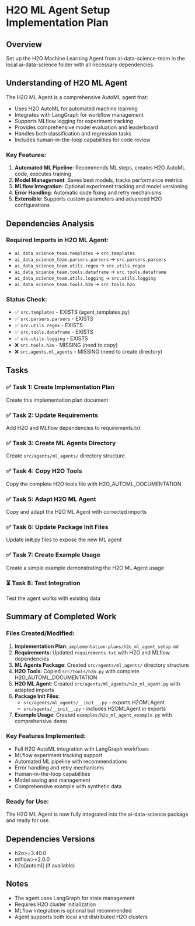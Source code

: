 # H2O ML Agent Setup Implementation Plan

## Overview
Set up the H2O Machine Learning Agent from ai-data-science-team in the local ai-data-science folder with all necessary dependencies.

## Understanding of H2O ML Agent
The H2O ML Agent is a comprehensive AutoML agent that:
- Uses H2O AutoML for automated machine learning
- Integrates with LangGraph for workflow management
- Supports MLflow logging for experiment tracking
- Provides comprehensive model evaluation and leaderboard
- Handles both classification and regression tasks
- Includes human-in-the-loop capabilities for code review

### Key Features:
1. **Automated ML Pipeline**: Recommends ML steps, creates H2O AutoML code, executes training
2. **Model Management**: Saves best models, tracks performance metrics
3. **MLflow Integration**: Optional experiment tracking and model versioning
4. **Error Handling**: Automatic code fixing and retry mechanisms
5. **Extensible**: Supports custom parameters and advanced H2O configurations

## Dependencies Analysis

### Required Imports in H2O ML Agent:
- `ai_data_science_team.templates` → `src.templates`
- `ai_data_science_team.parsers.parsers` → `src.parsers.parsers`  
- `ai_data_science_team.utils.regex` → `src.utils.regex`
- `ai_data_science_team.tools.dataframe` → `src.tools.dataframe`
- `ai_data_science_team.utils.logging` → `src.utils.logging`
- `ai_data_science_team.tools.h2o` → `src.tools.h2o`

### Status Check:
- ✅ `src.templates` - EXISTS (agent_templates.py)
- ✅ `src.parsers.parsers` - EXISTS
- ✅ `src.utils.regex` - EXISTS
- ✅ `src.tools.dataframe` - EXISTS  
- ✅ `src.utils.logging` - EXISTS
- ❌ `src.tools.h2o` - MISSING (need to copy)
- ❌ `src.agents.ml_agents` - MISSING (need to create directory)

## Tasks

### ✅ Task 1: Create Implementation Plan
Create this implementation plan document

### ✅ Task 2: Update Requirements
Add H2O and MLflow dependencies to requirements.txt

### ✅ Task 3: Create ML Agents Directory
Create `src/agents/ml_agents/` directory structure

### ✅ Task 4: Copy H2O Tools
Copy the complete H2O tools file with H2O_AUTOML_DOCUMENTATION

### ✅ Task 5: Adapt H2O ML Agent
Copy and adapt the H2O ML Agent with corrected imports

### ✅ Task 6: Update Package Init Files
Update __init__.py files to expose the new ML agent

### ✅ Task 7: Create Example Usage
Create a simple example demonstrating the H2O ML Agent usage

### ⏳ Task 8: Test Integration
Test the agent works with existing data

## Summary of Completed Work

### Files Created/Modified:
1. **Implementation Plan**: `implementation-plans/h2o_ml_agent_setup.md`
2. **Requirements**: Updated `requirements.txt` with H2O and MLflow dependencies
3. **ML Agents Package**: Created `src/agents/ml_agents/` directory structure
4. **H2O Tools**: Copied `src/tools/h2o.py` with complete H2O_AUTOML_DOCUMENTATION
5. **H2O ML Agent**: Created `src/agents/ml_agents/h2o_ml_agent.py` with adapted imports
6. **Package Init Files**: 
   - `src/agents/ml_agents/__init__.py` - exports H2OMLAgent
   - `src/agents/__init__.py` - includes H2OMLAgent in exports
7. **Example Usage**: Created `examples/h2o_ml_agent_example.py` with comprehensive demo

### Key Features Implemented:
- Full H2O AutoML integration with LangGraph workflows
- MLflow experiment tracking support
- Automated ML pipeline with recommendations
- Error handling and retry mechanisms
- Human-in-the-loop capabilities
- Model saving and management
- Comprehensive example with synthetic data

### Ready for Use:
The H2O ML Agent is now fully integrated into the ai-data-science package and ready for use.

## Dependencies Versions
- h2o>=3.40.0
- mlflow>=2.0.0
- h2o[automl] (if available)

## Notes
- The agent uses LangGraph for state management
- Requires H2O cluster initialization
- MLflow integration is optional but recommended
- Agent supports both local and distributed H2O clusters 